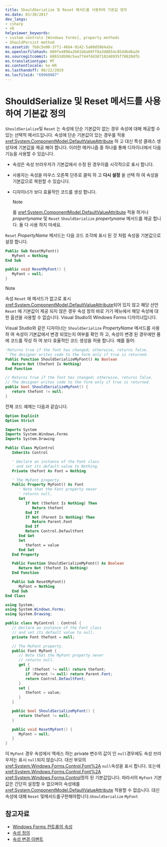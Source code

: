```yaml
---
title: ShouldSerialize 및 Reset 메서드를 사용하여 기본값 정의
ms.date: 03/30/2017
dev_langs:
- csharp
- vb
helpviewer_keywords:
- custom controls [Windows Forms], property methods
- ShouldPersist method
ms.assetid: 7b6c5e00-3771-46b4-9142-5a80d5864a5e
ms.openlocfilehash: 609fe4896a2b01b8a69ff8a3d0854c85ddbd6a26
ms.sourcegitcommit: 68653db98c5ea7744fd438710248935f70020dfb
ms.translationtype: MT
ms.contentlocale: ko-KR
ms.lasthandoff: 08/22/2019
ms.locfileid: "69969087"
---
```

# <a name="defining-default-values-with-the-shouldserialize-and-reset-methods"></a>ShouldSerialize 및 Reset 메서드를 사용하여 기본값 정의
`ShouldSerialize`및 `Reset` 는 속성에 단순 기본값이 없는 경우 속성에 대해 제공할 수 있는 선택적 메서드입니다. 속성에 단순 기본값이 있는 경우를 적용 <xref:System.ComponentModel.DefaultValueAttribute> 하 고 대신 특성 클래스 생성자에 기본값을 제공 해야 합니다. 이러한 메커니즘 중 하나를 통해 디자이너에서 다음 기능을 사용할 수 있습니다.

- 속성은 속성 브라우저가 기본값에서 수정 된 경우이를 시각적으로 표시 합니다.

- 사용자는 속성을 마우스 오른쪽 단추로 클릭 하 고 **다시 설정** 을 선택 하 여 속성을 기본값으로 복원할 수 있습니다.

- 디자이너가 보다 효율적인 코드를 생성 합니다.

    > [!NOTE]
    > 를 <xref:System.ComponentModel.DefaultValueAttribute> 적용 하거나 *propertyname* 및 `Reset` `ShouldSerialize` *propertyname* 메서드를 제공 합니다. 둘 다 사용 하지 마세요.

 `Reset` *PropertyName* 메서드는 다음 코드 조각에 표시 된 것 처럼 속성을 기본값으로 설정 합니다.

```vb
Public Sub ResetMyFont()
   MyFont = Nothing
End Sub
```

```csharp
public void ResetMyFont() {
   MyFont = null;
}
```

> [!NOTE]
> 속성 `Reset` 에 메서드가 없고로 표시 <xref:System.ComponentModel.DefaultValueAttribute>되어 있지 않고 해당 선언 `Reset` 에 기본값이 제공 되지 않은 경우 속성 창의 바로 가기 메뉴에서 해당 속성에 대 한 옵션을 사용할 수 없습니다. Visual Studio의 Windows Forms 디자이너입니다.

 Visual Studio와 같은 디자이너는 `ShouldSerialize` *PropertyName* 메서드를 사용 하 여 속성이 기본값에서 변경 되었는지 여부를 확인 하 고, 속성이 변경 된 경우에만 폼에 코드를 작성 하 여 보다 효율적인 코드 생성을 허용 합니다. 예를 들어:

```vb
'Returns true if the font has changed; otherwise, returns false.
' The designer writes code to the form only if true is returned.
Public Function ShouldSerializeMyFont() As Boolean
   Return Not (thefont Is Nothing)
End Function
```

```csharp
// Returns true if the font has changed; otherwise, returns false.
// The designer writes code to the form only if true is returned.
public bool ShouldSerializeMyFont() {
   return thefont != null;
}
```

 전체 코드 예제는 다음과 같습니다.

```vb
Option Explicit
Option Strict

Imports System
Imports System.Windows.Forms
Imports System.Drawing

Public Class MyControl
   Inherits Control

   ' Declare an instance of the Font class
   ' and set its default value to Nothing.
   Private thefont As Font = Nothing

   ' The MyFont property.
   Public Property MyFont() As Font
      ' Note that the Font property never
      ' returns null.
      Get
         If Not (thefont Is Nothing) Then
            Return thefont
         End If
         If Not (Parent Is Nothing) Then
            Return Parent.Font
         End If
         Return Control.DefaultFont
      End Get
      Set
         thefont = value
      End Set
   End Property

   Public Function ShouldSerializeMyFont() As Boolean
      Return Not (thefont Is Nothing)
   End Function

   Public Sub ResetMyFont()
      MyFont = Nothing
   End Sub
End Class
```

```csharp
using System;
using System.Windows.Forms;
using System.Drawing;

public class MyControl : Control {
   // Declare an instance of the Font class
   // and set its default value to null.
   private Font thefont = null;

   // The MyFont property.
   public Font MyFont {
      // Note that the MyFont property never
      // returns null.
      get {
         if (thefont != null) return thefont;
         if (Parent != null) return Parent.Font;
         return Control.DefaultFont;
      }
      set {
         thefont = value;
      }
   }

   public bool ShouldSerializeMyFont() {
      return thefont != null;
   }

   public void ResetMyFont() {
      MyFont = null;
   }
}
```

 이 `MyFont` 경우 속성에서 액세스 하는 private 변수의 값이 인 `null`경우에도 속성 브라우저는 표시 `null`되지 않습니다. 대신 부모의 <xref:System.Windows.Forms.Control.Font%2A> `null`속성을 표시 합니다. 또는에 <xref:System.Windows.Forms.Control.Font%2A> <xref:System.Windows.Forms.Control>정의 된 기본값입니다. 따라서의 `MyFont` 기본값은 간단히 설정할 수 없으며이 속성에를 <xref:System.ComponentModel.DefaultValueAttribute> 적용할 수 없습니다. 대신 속성에 대해 `Reset` 및메서드를구현해야합니다.`ShouldSerialize` `MyFont`

## <a name="see-also"></a>참고자료

- [Windows Forms 컨트롤의 속성](properties-in-windows-forms-controls.md)
- [속성 정의](defining-a-property-in-windows-forms-controls.md)
- [속성 변경 이벤트](property-changed-events.md)
